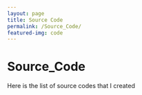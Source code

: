 ```yaml
---
layout: page
title: Source Code
permalink: /Source_Code/
featured-img: code
---
```


# Source_Code
Here is the list of source codes that I created

